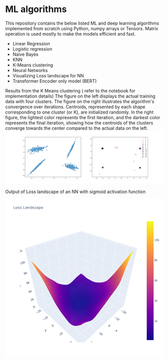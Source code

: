 # ML algorithms 

This repository contains the below listed ML and deep learning algorithms implemented from scratch using Python, numpy arrays or Tensors. Matrix operation is used mostly to make the models efficient and fast.
- Linear Regression
- Logistic regression
- Naive Bayes
- KNN
- K-Means clustering
- Neural Networks
- Visualizing Loss landscape for NN
- Transformer Encoder only model (BERT)

Results from the K Means clustering ( refer to the notebook for implementation details)
The figure on the left displays the actual training data with four clusters. The figure on the right illustrates the algorithm's convergence over iterations. Centroids, represented by each shape corresponding to one cluster (or K), are initialized randomly. In the right figure, the lightest color represents the first iteration, and the darkest color represents the final iteration, showing how the centroids of the clusters converge towards the center compared to the actual data on the left.
![kmeans](kmeans_clusters.svg)

Output of Loss landscape of an NN with sigmoid activation function

![loss_surface](lossSurface.png)
